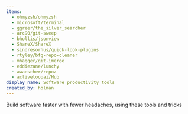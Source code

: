 ```yaml
---
items:
  - ohmyzsh/ohmyzsh
  - microsoft/terminal
  - ggreer/the_silver_searcher
  - arc90/git-sweep
  - bhollis/jsonview
  - ShareX/ShareX
  - sindresorhus/quick-look-plugins
  - rtyley/bfg-repo-cleaner
  - mhagger/git-imerge
  - eddiezane/lunchy
  - awaescher/repoz
  - activeloopai/Hub
display_name: Software productivity tools
created_by: holman
---
```


Build software faster with fewer headaches, using these tools and tricks
